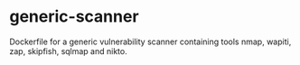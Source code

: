 # generic-scanner
Dockerfile for a generic vulnerability scanner containing tools nmap, wapiti, zap, skipfish, sqlmap and nikto.
